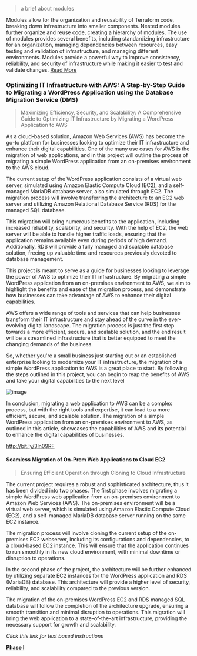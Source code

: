
> a brief about modules

Modules allow for the organization and reusability of Terraform code, breaking down infrastructure into smaller components. Nested modules further organize and reuse code, creating a hierarchy of modules. The use of modules provides several benefits, including standardizing infrastructure for an organization, managing dependencies between resources, easy testing and validation of infrastructure, and managing different environments. Modules provide a powerful way to improve consistency, reliability, and security of infrastructure while making it easier to test and validate changes. [Read More](https://github.com/MoRoble/AWS-Projects/tree/main/DataBase-Migration/modules)

### Optimizing IT Infrastructure with AWS: A Step-by-Step Guide to Migrating a WordPress Application using the Database Migration Service (DMS)
> Maximizing Efficiency, Security, and Scalability: A Comprehensive Guide to Optimizing IT Infrastructure by Migrating a WordPress Application to AWS

As a cloud-based solution, Amazon Web Services (AWS) has become the go-to platform for businesses looking to optimize their IT infrastructure and enhance their digital capabilities. One of the many use cases for AWS is the migration of web applications, and in this project will outline the process of migrating a simple WordPress application from an on-premises environment to the AWS cloud.

The current setup of the WordPress application consists of a virtual web server, simulated using Amazon Elastic Compute Cloud (EC2), and a self-managed MariaDB database server, also simulated through EC2. The migration process will involve transferring the architecture to an EC2 web server and utilizing Amazon Relational Database Service (RDS) for the managed SQL database.

This migration will bring numerous benefits to the application, including increased reliability, scalability, and security. With the help of EC2, the web server will be able to handle higher traffic loads, ensuring that the application remains available even during periods of high demand. Additionally, RDS will provide a fully managed and scalable database solution, freeing up valuable time and resources previously devoted to database management.

This project is meant to serve as a guide for businesses looking to leverage the power of AWS to optimize their IT infrastructure. By migrating a simple WordPress application from an on-premises environment to AWS, we aim to highlight the benefits and ease of the migration process, and demonstrate how businesses can take advantage of AWS to enhance their digital capabilities.

AWS offers a wide range of tools and services that can help businesses transform their IT infrastructure and stay ahead of the curve in the ever-evolving digital landscape. The migration process is just the first step towards a more efficient, secure, and scalable solution, and the end result will be a streamlined infrastructure that is better equipped to meet the changing demands of the business.

So, whether you're a small business just starting out or an established enterprise looking to modernize your IT infrastructure, the migration of a simple WordPress application to AWS is a great place to start. By following the steps outlined in this project, you can begin to reap the benefits of AWS and take your digital capabilities to the next level

![image](https://user-images.githubusercontent.com/66903895/218516457-f02dcceb-f9e6-441f-8f8a-09f6a847a411.png)

In conclusion, migrating a web application to AWS can be a complex process, but with the right tools and expertise, it can lead to a more efficient, secure, and scalable solution. The migration of a simple WordPress application from an on-premises environment to AWS, as outlined in this article, showcases the capabilities of AWS and its potential to enhance the digital capabilities of businesses.


http://bit.ly/3ln09RF

#### Seamless Migration of On-Prem Web Applications to Cloud EC2

> Ensuring Efficient Operation through Cloning to Cloud Infrastructure

The current project requires a robust and sophisticated architecture, thus it has been divided into two phases. The first phase involves migrating a simple WordPress web application from an on-premises environment to Amazon Web Services (AWS). The on-premises environment will be a virtual web server, which is simulated using Amazon Elastic Compute Cloud (EC2), and a self-managed MariaDB database server running on the same EC2 instance.

The migration process will involve cloning the current setup of the on-premises EC2 webserver, including its configurations and dependencies, to a cloud-based EC2 instance. This will ensure that the application continues to run smoothly in its new cloud environment, with minimal downtime or disruption to operations. 

In the second phase of the project, the architecture will be further enhanced by utilizing separate EC2 instances for the WordPress application and RDS (MariaDB) database. This architecture will provide a higher level of security, reliability, and scalability compared to the previous version.

The migration of the on-premises WordPress EC2 and RDS managed SQL database will follow the completion of the architecture upgrade, ensuring a smooth transition and minimal disruption to operations. This migration will bring the web application to a state-of-the-art infrastructure, providing the necessary support for growth and scalability.

<em>Click this link for text based instructions</em>

[**Phase I**](https://github.com/MoRoble/AWS-Projects/tree/main/DataBase-Migration/phaseI-DBMS)
